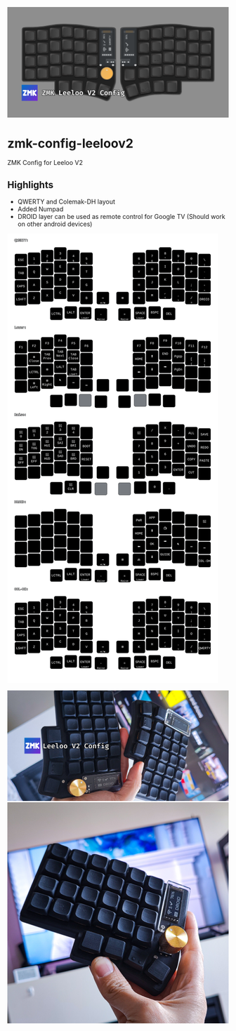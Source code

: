 ![](img/Split-Keyboard-GH.png)
# zmk-config-leeloov2
ZMK Config for Leeloo V2



## Highlights

- QWERTY and Colemak-DH layout
- Added Numpad
- DROID layer can be used as remote control for Google TV (Should work on other android devices)

![](img/Leeloov2.svg)

![](img/GH-Leeloov2.png)
![](img/leeloov2-blackedout.jpg)
